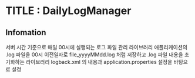 # TITLE : DailyLogManager

## Infomation
서버 시간 기준으로 매일 00시에 실행되는 로그 파일 관리 라이브러리
애플리케이션의 .log 파일을 00시 이전일자로 file_yyyyMMdd.log 처럼 저장하고 .log 파일 내용을 초기화하는 라이브러리
logback.xml 의 내용과 application.properties 설정을 바탕으로 설정
